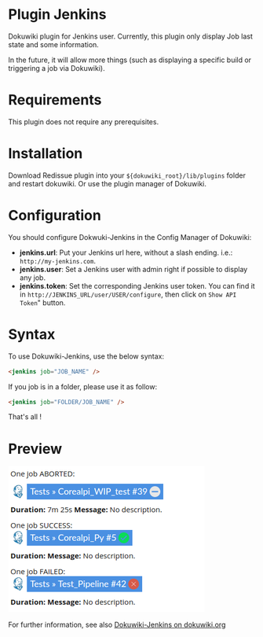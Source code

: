 # Plugin Jenkins


Dokuwiki plugin for Jenkins user. Currently, this plugin only display Job last state and some information.

In the future, it will allow more things (such as displaying a specific build or triggering a job via Dokuwiki).

# Requirements

This plugin does not require any prerequisites.

# Installation

Download Redissue plugin into your `${dokuwiki_root}/lib/plugins` folder and restart dokuwiki. Or use the plugin manager of Dokuwiki.

# Configuration

You should configure Dokwuki-Jenkins in the Config Manager of Dokuwiki:

* **jenkins.url**: Put your Jenkins url here, without a slash ending. i.e.: `http://my-jenkins.com`.
* **jenkins.user**: Set a Jenkins user with admin right if possible to display any job.
* **jenkins.token**: Set the corresponding Jenkins user token. You can find it in `http://JENKINS_URL/user/USER/configure`, then click on `Show API Token`" button.

# Syntax

To use Dokuwiki-Jenkins, use the below syntax:

```html
<jenkins job="JOB_NAME" />
```

If you job is in a folder, please use it as follow:

```html
<jenkins job="FOLDER/JOB_NAME" />
```

That's all !

# Preview

![Plugin Preview](images/jenkins_preview.png)

For further information, see also [Dokuwiki-Jenkins on dokuwiki.org](https://www.dokuwiki.org/plugin:jenkins)
